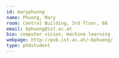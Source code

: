 ```yaml
---
id: maryphuong
name: Phuong, Mary
room: Central Building, 3rd floor, 68
email: bphuong@ist.ac.at
bio: computer vision, machine learning
webpage: http://pub.ist.ac.at/~bphuong/
type: phdstudent
---
```

